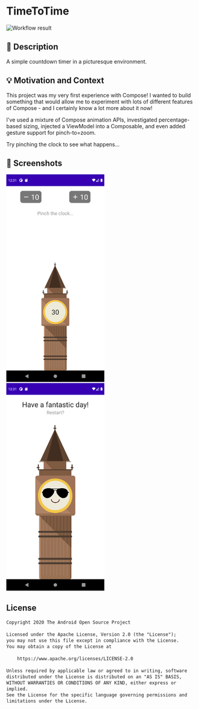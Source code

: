 # TimeToTime

![Workflow result](https://github.com/LukeNeedham/TimeToTime/workflows/Check/badge.svg)

## :scroll: Description
A simple countdown timer in a picturesque environment.

## :bulb: Motivation and Context
This project was my very first experience with Compose!
I wanted to build something that would allow me to experiment with lots of
different features of Compose - and I certainly know a lot more about it now!

I've used a mixture of Compose animation APIs,
investigated percentage-based sizing,
injected a ViewModel into a Composable,
and even added gesture support for pinch-to=zoom.

Try pinching the clock to see what happens...

## :camera_flash: Screenshots
<img src="/results/screenshot_1.png" width="260">&emsp;<img src="/results/screenshot_2.png" width="260">

## License
```
Copyright 2020 The Android Open Source Project

Licensed under the Apache License, Version 2.0 (the "License");
you may not use this file except in compliance with the License.
You may obtain a copy of the License at

    https://www.apache.org/licenses/LICENSE-2.0

Unless required by applicable law or agreed to in writing, software
distributed under the License is distributed on an "AS IS" BASIS,
WITHOUT WARRANTIES OR CONDITIONS OF ANY KIND, either express or implied.
See the License for the specific language governing permissions and
limitations under the License.
```
